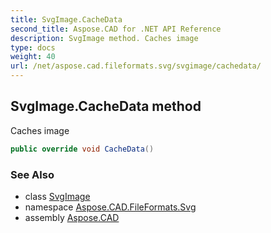 ```yaml
---
title: SvgImage.CacheData
second_title: Aspose.CAD for .NET API Reference
description: SvgImage method. Caches image
type: docs
weight: 40
url: /net/aspose.cad.fileformats.svg/svgimage/cachedata/
---
```

## SvgImage.CacheData method

Caches image

```csharp
public override void CacheData()
```

### See Also

* class [SvgImage](../)
* namespace [Aspose.CAD.FileFormats.Svg](../../../aspose.cad.fileformats.svg/)
* assembly [Aspose.CAD](../../../)


